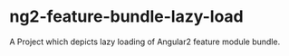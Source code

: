 # ng2-feature-bundle-lazy-load
A Project which depicts lazy loading of Angular2 feature module bundle.
